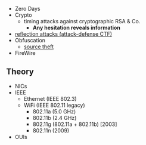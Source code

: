 
- Zero Days
- Crypto
  - timing attacks against cryptographic RSA & Co.
    - **Any hesitation reveals information**
- [reflection attacks (attack-defense CTF)](https://youtu.be/6vj96QetfTg?t=1503)
- Obfuscation
  - [source theft](https://stackoverflow.com/questions/551892/how-effective-is-obfuscation)
- FireWire

## Theory

- NICs
- IEEE
  - Ethernet (IEEE 802.3)
  - WiFi (IEEE 802.11 legacy)
    - 802.11a (5.0 GHz)
    - 802.11b (2.4 GHz)
    - 802.11g (802.11a + 802.11b) [2003]
    - 802.11n (2009)
- OUIs